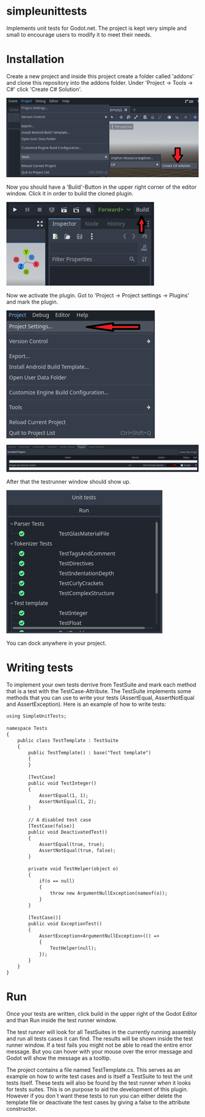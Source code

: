 # simpleunittests
Implements unit tests for Godot.net. The project is kept very simple and small to encourage users to modify it to meet their needs.

# Installation
Create a new project and inside this project create a folder called 'addons' and clone this repository into the addons folder. 
Under 'Project -> Tools -> C#' click 'Create C# Solution'.

![Project settings](images/CreateSolution.png)

Now you should have a 'Build'-Button in the upper right corner of the editor window. Click it in order to build the cloned plugin. 

![Project settings](images/Build.png)

Now we activate the plugin. Got to 'Project -> Project settings -> Plugins' and mark the plugin. 

![Project settings](images/ProjectSettings.png)

![Project settings](images/Plugins.png)

After that the testrunner window should show up.

![Project settings](images/TestRunner.png)

You can dock anywhere in your project.

# Writing tests
To implement your own tests derrive from TestSuite and mark each method that is a test with the TestCase-Attribute. 
The TestSuite implements some methods that you can use to write your tests (AssertEqual, AssertNotEqual and AssertException). 
Here is an example of how to write tests: 

```
using SimpleUnitTests;

namespace Tests
{
    public class TestTemplate : TestSuite
    {
        public TestTemplate() : base("Test template")
        {
        }

        [TestCase]
        public void TestInteger()
        {
            AssertEqual(1, 1);
            AssertNotEqual(1, 2);
        }

        // A disabled test case
        [TestCase(false)]
        public void DeactivatedTest()
        {
            AssertEqual(true, true);
            AssertNotEqual(true, false);
        }

        private void TestHelper(object o)
        {
            if(o == null)
            {
                throw new ArgumentNullException(nameof(o));
            }
        }

        [TestCase()]
        public void ExceptionTest()
        {
            AssertException<ArgumentNullException>(() =>
            {
                TestHelper(null);
            });
        }
    }
}
```

# Run
Once your tests are written, click build in the upper right of the Godot Editor and than Run inside the test runner window. 

The test runner will look for all TestSuites in the currently running assembly and run all tests cases it can find. The results will be shown
inside the test runner window. If a test fails you might not be able to read the entire error message. But you can hover with your mouse over
the error message and Godot will show the message as a tooltip. 

The project contains a file named TestTemplate.cs. This serves as an example on how to write test cases and is itself
a TestSuite to test the unit tests itself. These tests will also be found by the test runner when it looks for tests suites. This is on purpose
to aid the development of this plugin. However if you don´t want these tests to run you can either delete the template file or deactivate 
the test cases by giving a false to the attribute constructor. 

